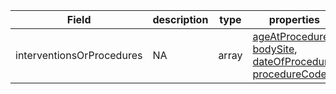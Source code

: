 |Field | description | type | properties | example | enum|
| ---| ---| ---| ---| ---| --- |
| interventionsOrProcedures | NA | array | [ageAtProcedure](./ageAtProcedure.md), [bodySite](./bodySite.md), [dateOfProcedure](./dateOfProcedure.md), [procedureCode](./procedureCode.md) | NA | NA|
